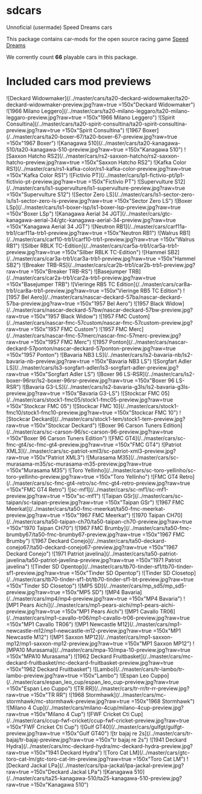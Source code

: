 
sdcars
======

Unnoficial (usermade) Speed Dreams cars

This package contains car-mods for the open source racing game [Speed Dreams](http://www.speed-dreams.org)

We corrently count **66** playable cars in this package.


Included cars mod previews
======


![Deckard Widowmaker](/../master/cars/ta20-deckard-widowmaker/ta20-deckard-widowmaker-preview.jpg?raw=true =150x"Deckard Widowmaker")
![1966 Milano Leggero](/../master/cars/ta20-milano-leggaro/ta20-milano-leggaro-preview.jpg?raw=true =150x"1966 Milano Leggero")
![Spirit Consultina](/../master/cars/ta20-spirit-consultina/ta20-spirit-consultina-preview.jpg?raw=true =150x"Spirit Consultina")
![1967 Boxer](/../master/cars/ta20-boxer-67/ta20-boxer-67-preview.jpg?raw=true =150x"1967 Boxer")
![Kanagawa 510](/../master/cars/ta20-kanagawa-510/ta20-kanagawa-510-preview.jpg?raw=true =150x"Kanagawa 510")
![Saxxon Hatcho RS2](/../master/cars/rs2-saxxon-hatcho/rs2-saxxon-hatcho-preview.jpg?raw=true =150x"Saxxon Hatcho RS2")
![Kafka Color RS1](/../master/cars/rs1-kafka-color/rs1-kafka-color-preview.jpg?raw=true =150x"Kafka Color RS1")
![Fictivio PT](/../master/cars/lp1-fictivio-pt/lp1-fictivio-pt-preview.jpg?raw=true =150x"Fictivio PT")
![Supervulture S12](/../master/cars/ls1-supervulture/ls1-supervulture-preview.jpg?raw=true =150x"Supervulture S12")
![Sector Zero LS](/../master/cars/ls1-sector-zero-ls/ls1-sector-zero-ls-preview.jpg?raw=true =150x"Sector Zero LS")
![Boxer LSp](/../master/cars/ls1-boxer-lsp/ls1-boxer-lsp-preview.jpg?raw=true =150x"Boxer LSp")
![Kanagawa Aerial 34 JGT](/../master/cars/gtc-kanagawa-aerial-34/gtc-kanagawa-aerial-34-preview.jpg?raw=true =150x"Kanagawa Aerial 34 JGT")
![Neutron RB1](/../master/cars/carf11a-trb1/carf11a-trb1-preview.jpg?raw=true =150x"Neutron RB1")
![Walrus RB1](/../master/cars/carf10-trb1/carf10-trb1-preview.jpg?raw=true =150x"Walrus RB1")
![Silber RBLK TC-Edition](/../master/cars/car5a-trb1/car5a-trb1-preview.jpg?raw=true =150x"Silber RBLK TC-Edition")
![Hammel SB2](/../master/cars/car3a-trb1/car3a-trb1-preview.jpg?raw=true =150x"Hammel SB2")
![Breaker TRB-RS](/../master/cars/car2b-trb1/car2b-trb1-preview.jpg?raw=true =150x"Breaker TRB-RS")
![Basejumper TRB](/../master/cars/car2a-trb1/car2a-trb1-preview.jpg?raw=true =150x"Basejumper TRB")
![Vieringe RB5 TC Edition](/../master/cars/car8a-trb1/car8a-trb1-preview.jpg?raw=true =150x"Vieringe RB5 TC Edition")
![1957 Bel Aero](/../master/cars/nascar-deckard-57ba/nascar-deckard-57ba-preview.jpg?raw=true =150x"1957 Bel Aero")
![1957 Black Widow](/../master/cars/nascar-deckard-57bw/nascar-deckard-57bw-preview.jpg?raw=true =150x"1957 Black Widow")
![1957 FMC Custom](/../master/cars/nascar-fmc-57custom/nascar-fmc-57custom-preview.jpg?raw=true =150x"1957 FMC Custom")
![1957 FMC Merc](/../master/cars/nascar-fmc-57merc/nascar-fmc-57merc-preview.jpg?raw=true =150x"1957 FMC Merc")
![1957 Ponton](/../master/cars/nascar-deckard-57ponton/nascar-deckard-57ponton-preview.jpg?raw=true =150x"1957 Ponton")
![Bavaria NB3 LS](/../master/cars/ls2-bavaria-nb/ls2-bavaria-nb-preview.jpg?raw=true =150x"Bavaria NB3 LS")
![Sorgfart Adler LS](/../master/cars/ls3-sorgfart-adler/ls3-sorgfart-adler-preview.jpg?raw=true =150x"Sorgfart Adler LS")
![Boxer 96 LS-RSR](/../master/cars/ls2-boxer-96rsr/ls2-boxer-96rsr-preview.jpg?raw=true =150x"Boxer 96 LS-RSR")
![Bavaria G3-LS](/../master/cars/ls2-bavaria-g3ls/ls2-bavaria-g3ls-preview.jpg?raw=true =150x"Bavaria G3-LS")
![Stockcar FMC 05](/../master/cars/stock1-fmc05/stock1-fmc05-preview.jpg?raw=true =150x"Stockcar FMC 05")
![Stockcar FMC 10](/../master/cars/stock1-fmc10/stock1-fmc10-preview.jpg?raw=true =150x"Stockcar FMC 10")
![Stockcar Deckard](/../master/cars/stock1-tem/stock1-tem-preview.jpg?raw=true =150x"Stockcar Deckard")
![Boxer 96 Carson Tuners Edition](/../master/cars/sc-carson-96/sc-carson-96-preview.jpg?raw=true =150x"Boxer 96 Carson Tuners Edition")
![FMC GT4](/../master/cars/sc-fmc-gt4/sc-fmc-gt4-preview.jpg?raw=true =150x"FMC GT4")
![Patriot XML3](/../master/cars/sc-patriot-xml3/sc-patriot-xml3-preview.jpg?raw=true =150x"Patriot XML3")
![Murasama M35](/../master/cars/sc-murasama-m35/sc-murasama-m35-preview.jpg?raw=true =150x"Murasama M35")
![Toro Yellinho](/../master/cars/sc-toro-yellinho/sc-toro-yellinho-preview.jpg?raw=true =150x"Toro Yellinho")
![FMC GT4 Retro](/../master/cars/sc-fmc-gt4-retro/sc-fmc-gt4-retro-preview.jpg?raw=true =150x"FMC GT4 Retro")
![sc-mf1](/../master/cars/sc-mf1/sc-mf1-preview.jpg?raw=true =150x"sc-mf1")
![Taipan GSr](/../master/cars/sc-taipan/sc-taipan-preview.jpg?raw=true =150x"Taipan GSr")
![1967 FMC Meerkat](/../master/cars/ta50-fmc-meerkat/ta50-fmc-meerkat-preview.jpg?raw=true =150x"1967 FMC Meerkat")
![1970 Taipan CH70](/../master/cars/ta50-taipan-ch70/ta50-taipan-ch70-preview.jpg?raw=true =150x"1970 Taipan CH70")
![1967 FMC Brumby](/../master/cars/ta50-fmc-brumby67/ta50-fmc-brumby67-preview.jpg?raw=true =150x"1967 FMC Brumby")
![1967 Deckard Conejo](/../master/cars/ta50-deckard-conejo67/ta50-deckard-conejo67-preview.jpg?raw=true =150x"1967 Deckard Conejo")
![1971 Patriot javelina](/../master/cars/ta50-patriot-javelina/ta50-patriot-javelina-preview.jpg?raw=true =150x"1971 Patriot javelina")
![Tinder SD Opentop](/../master/cars/tb70-tinder-sf1/tb70-tinder-sf1-preview.jpg?raw=true =150x"Tinder SD Opentop")
![Tinder SD Closetop](/../master/cars/tb70-tinder-sf1-bt/tb70-tinder-sf1-bt-preview.jpg?raw=true =150x"Tinder SD Closetop")
![MP5 SD](/../master/cars/mp_sd5/mp_sd5-preview.jpg?raw=true =150x"MP5 SD")
![MP4 Bavaria](/../master/cars/mp4/mp4-preview.jpg?raw=true =150x"MP4 Bavaria")
![MP1 Pears Aichi](/../master/cars/mp1-pears-aichi/mp1-pears-aichi-preview.jpg?raw=true =150x"MP1 Pears Aichi")
![MP1 Cavallo TR06](/../master/cars/mp1-cavallo-tr06/mp1-cavallo-tr06-preview.jpg?raw=true =150x"MP1 Cavallo TR06")
![MP1 Newcastle M12](/../master/cars/mp1-newcastle-m12/mp1-newcastle-m12-preview.jpg?raw=true =150x"MP1 Newcastle M12")
![MP1 Saxxon MP12](/../master/cars/mp1-saxxon-mp12/mp1-saxxon-mp12-preview.jpg?raw=true =150x"MP1 Saxxon MP12")
![MPA10 Murasama](/../master/cars/mpa-10/mpa-10-preview.jpg?raw=true =150x"MPA10 Murasama")
![1962 Deckard Fruitbasket](/../master/cars/mc-deckard-fruitbasket/mc-deckard-fruitbasket-preview.jpg?raw=true =150x"1962 Deckard Fruitbasket")
![Lambo](/../master/cars/tr-lambo/tr-lambo-preview.jpg?raw=true =150x"Lambo")
![Espan Leo Cuppo](/../master/cars/espan_leo_cup/espan_leo_cup-preview.jpg?raw=true =150x"Espan Leo Cuppo")
![TR RR](/../master/cars/tr-rr/tr-rr-preview.jpg?raw=true =150x"TR RR")
![1968 Stormhawk](/../master/cars/mc-stormhawk/mc-stormhawk-preview.jpg?raw=true =150x"1968 Stormhawk")
![Milano 4 Cup](/../master/cars/milano-4cup/milano-4cup-preview.jpg?raw=true =150x"Milano 4 Cup")
![FWF Cricket Cti Cup](/../master/cars/ccup-fwf-cricket/ccup-fwf-cricket-preview.jpg?raw=true =150x"FWF Cricket Cti Cup")
![Gulf GT40](/../master/cars/gulfgt/gulfgt-preview.jpg?raw=true =150x"Gulf GT40")
![tr bajaj re 2s](/../master/cars/tr-bajaj/tr-bajaj-preview.jpg?raw=true =150x"tr bajaj re 2s")
![1941 Deckard Hydra](/../master/cars/mc-deckard-hydra/mc-deckard-hydra-preview.jpg?raw=true =150x"1941 Deckard Hydra")
![Toro Cat LM](/../master/cars/gtc-toro-cat-lm/gtc-toro-cat-lm-preview.jpg?raw=true =150x"Toro Cat LM")
![Deckard Jackal LPa](/../master/cars/lpa-jackal/lpa-jackal-preview.jpg?raw=true =150x"Deckard Jackal LPa")
![Kanagawa 510](/../master/cars/ta25-kanagawa-510/ta25-kanagawa-510-preview.jpg?raw=true =150x"Kanagawa 510")